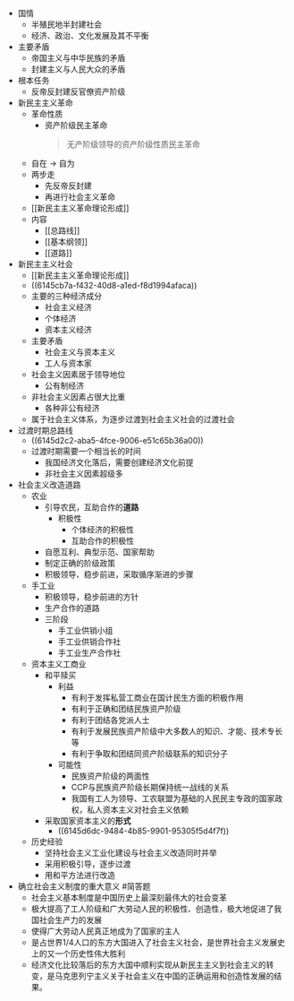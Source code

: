 - 国情
	- 半殖民地半封建社会
	- 经济、政治、文化发展及其不平衡
- 主要矛盾
	- 帝国主义与中华民族的矛盾
	- 封建主义与人民大众的矛盾
- 根本任务
	- 反帝反封建反官僚资产阶级
- 新民主主义革命
	- 革命性质
		- 资产阶级民主革命
		  > 无产阶级领导的资产阶级性质民主革命
	- 自在 -> 自为
	- 两步走
		- 先反帝反封建
		- 再进行社会主义革命
	- [[新民主主义革命理论形成]]
	- 内容
		- [[总路线]]
		- [[基本纲领]]
		- [[道路]]
- 新民主主义社会
	- [[新民主主义革命理论形成]]
	- ((6145cb7a-f432-40d8-a1ed-f8d1994afaca))
	- 主要的三种经济成分
		- 社会主义经济
		- 个体经济
		- 资本主义经济
	- 主要矛盾
		- 社会主义与资本主义
		- 工人与资本家
	- 社会主义因素居于领导地位
		- 公有制经济
	- 非社会主义因素占很大比重
		- 各种非公有经济
	- 属于社会主义体系，为逐步过渡到社会主义社会的过渡社会
- 过渡时期总路线
	- ((6145d2c2-aba5-4fce-9006-e51c65b36a00))
	- 过渡时期需要一个相当长的时间
		- 我国经济文化落后，需要创建经济文化前提
		- 非社会主义因素超级多
- 社会主义改造道路
	- 农业
		- 引导农民，互助合作的**道路**
			- 积极性
				- 个体经济的积极性
				- 互助合作的积极性
		- 自愿互利、典型示范、国家帮助
		- 制定正确的阶级政策
		- 积极领导、稳步前进，采取循序渐进的步骤
	- 手工业
		- 积极领导，稳步前进的方针
		- 生产合作的道路
		- 三阶段
			- 手工业供销小组
			- 手工业供销合作社
			- 手工业生产合作社
	- 资本主义工商业
		- 和平赎买
			- 利益
				- 有利于发挥私营工商业在国计民生方面的积极作用
				- 有利于正确和团结民族资产阶级
				- 有利于团结各党派人士
				- 有利于发展民族资产阶级中大多数人的知识、才能、技术专长等
				- 有利于争取和团结同资产阶级联系的知识分子
			- 可能性
				- 民族资产阶级的两面性
				- CCP与民族资产阶级长期保持统一战线的关系
				- 我国有工人为领导、工农联盟为基础的人民民主专政的国家政权，私人资本主义对社会主义依赖
		- 采取国家资本主义的**形式**
			- ((6145d6dc-9484-4b85-9901-95305f5d4f7f))
	- 历史经验
		- 坚持社会主义工业化建设与社会主义改造同时并举
		- 采用积极引导，逐步过渡
		- 用和平方法进行改造
- 确立社会主义制度的重大意义 #简答题
	- 社会主义基本制度是中国历史上最深刻最伟大的社会变革
	- 极大提高了工人阶级和广大劳动人民的积极性、创造性，极大地促进了我国社会生产力的发展
	- 使得广大劳动人民真正地成为了国家的主人
	- 是占世界1/4人口的东方大国进入了社会主义社会，是世界社会主义发展史上的又一个历史性伟大胜利
	- 经济文化比较落后的东方大国中顺利实现从新民主主义到社会主义的转变，是马克思列宁主义关于社会主义在中国的正确运用和创造性发展的结果。